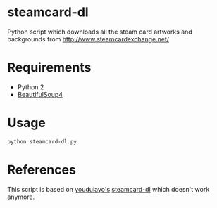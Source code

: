 steamcard-dl
===============================

Python script which downloads all the steam card artworks and backgrounds from http://www.steamcardexchange.net/

Requirements
===============================

- Python 2
- [BeautifulSoup4](http://www.crummy.com/software/BeautifulSoup/)

Usage
===
```sh
python steamcard-dl.py
```

References
===
This script is based on [youdulayo's](https://github.com/youdulayo) [steamcard-dl](https://github.com/youdulayo/steamcard-dl) which doesn't work anymore.